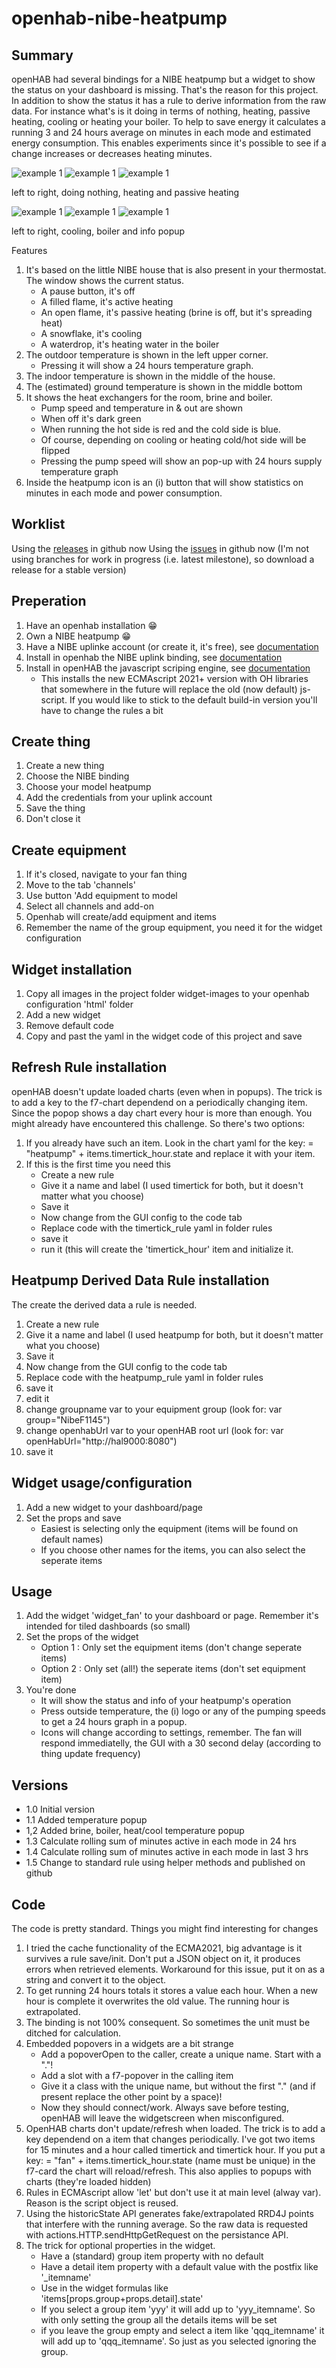 # openhab-nibe-heatpump

## Summary
openHAB had several bindings for a NIBE heatpump but a widget to show the status on your dashboard is missing. That's the reason for this project. In addition to show the status it has a rule to derive information from the raw data. For instance what's is it doing in terms of nothing, heating, passive heating, cooling or heating your boiler. To help to save energy it calculates a running 3 and 24 hours average on minutes in each mode and estimated energy consumption. This enables experiments since it's possible to see if a change increases or decreases heating minutes.

![example 1](images-wiki/nb-o.png?raw=true)
![example 1](images-wiki/nb-h.png?raw=true)
![example 1](images-wiki/nb-p.png?raw=true)

left to right, doing nothing, heating and passive heating

![example 1](images-wiki/nb-c.png?raw=true)
![example 1](images-wiki/nb-b.png?raw=true)
![example 1](images-wiki/nb-pop.png?raw=true)

left to right, cooling, boiler and info popup

Features
1. It's based on the little NIBE house that is also present in your thermostat. The window shows the current status. 
	* A pause button, it's off
	* A filled flame, it's active heating
	* An open flame, it's passive heating (brine is off, but it's spreading heat)
	* A snowflake, it's cooling
	* A waterdrop, it's heating water in the boiler
2. The outdoor temperature is shown in the left upper corner.
	* Pressing it will show a 24 hours temperature graph.
2. The indoor temperature is shown in the middle of the house. 
3. The (estimated) ground temperature is shown in the middle bottom
4. It shows the heat exchangers for the room, brine and boiler.
	* Pump speed and temperature in & out are shown
	* When off it's dark green
	* When running the hot side is red and the cold side is blue.
	* Of course, depending on cooling or heating cold/hot side will be flipped
	* Pressing the pump speed will show an pop-up with 24 hours supply temperature graph
5. Inside the heatpump icon is an (i) button that will show statistics on minutes in each mode and power consumption.
	
## Worklist
Using the [releases](https://github.com/supersjellie/openhab-nibe-heatpump/releases) in github now
Using the [issues](https://github.com/supersjellie/openhab-nibe-heatpump/issues) in github now
(I'm not using branches for work in progress (i.e. latest milestone), so download a release for a stable version)

## Preperation
1. Have an openhab installation :grin:
2. Own a NIBE heatpump :grin:
3. Have a NIBE uplinke account (or create it, it's free), see [documentation](https://www.nibeuplink.com/)
4. Install in openhab the NIBE uplink binding, see [documentation](https://www.openhab.org/addons/bindings/nibeuplink/)
5. Install in openHAB the javascript scriping engine, see [documentation](https://www.openhab.org/addons/automation/jsscripting/)
	* This installs the new ECMAscript 2021+ version with OH libraries that somewhere in the future will replace the old (now default) js-script. If you would like to stick to the default build-in version you'll have to change the rules a bit	

## Create thing
1. Create a new thing
2. Choose the NIBE binding
3. Choose your model heatpump
4. Add the credentials from your uplink account
5. Save the thing 
6. Don't close it

## Create equipment
1. If it's closed, navigate to your fan thing
2. Move to the tab 'channels'
3. Use button 'Add equipment to model
4. Select all channels and add-on
5. Openhab will create/add equipment and items
6. Remember the name of the group equipment, you need it for the widget configuration

## Widget installation
1. Copy all images in the project folder widget-images to your openhab configuration 'html' folder 
1. Add a new widget
2. Remove default code
3. Copy and past the yaml in the widget code of this project and save

## Refresh Rule installation
openHAB doesn't update loaded charts (even when in popups). The trick is to add a key to the f7-chart dependend on a periodically changing item. Since the popop shows a day chart every hour is more  than enough. You might already have encountered this challenge. So there's two options:
1. If you already have such an item. Look in the chart yaml for the key: = "heatpump" + items.timertick_hour.state and replace it with your item.
2. If this is the first time you need this
	* Create a new rule
	* Give it a name and label (I used timertick for both, but it doesn't matter what you choose)
	* Save it
	* Now change from the GUI config to the code tab
	* Replace code with the timertick_rule yaml in folder rules 
	* save it
	* run it (this will create the 'timertick_hour' item and initialize it.

## Heatpump Derived Data Rule installation
The create the derived data a rule is needed.
1. Create a new rule
2. Give it a name and label (I used heatpump for both, but it doesn't matter what you choose)
3. Save it
4. Now change from the GUI config to the code tab
5. Replace code with the heatpump_rule yaml in folder rules 
6. save it
7. edit it
8. change groupname var to your equipment group (look for: var group="NibeF1145")
9. change openhabUrl var to your openHAB root url (look for: var openHabUrl="http://hal9000:8080")
10. save it

## Widget usage/configuration
1. Add a new widget to your dashboard/page
2. Set the props and save
	* Easiest is selecting only the equipment (items will be found on default names)
	* If you choose other names for the items, you can also select the seperate items

## Usage
1. Add the widget 'widget_fan' to your dashboard or page. Remember it's intended for tiled dashboards (so small)
2. Set the props of the widget
	* Option 1 : Only set the equipment items (don't change seperate items)
	* Option 2 : Only set (all!) the seperate items (don't set equipment item)
3. You're done
	* It will show the status and info of your heatpump's operation
	* Press outside temperature, the (i) logo or any of the pumping speeds to get a 24 hours graph in a popup.
	* Icons will change according to settings, remember. The fan will respond immediatelly, the GUI with a 30 second delay (according to thing update frequency)

## Versions
* 1.0 Initial version
* 1.1 Added temperature popup
* 1,2 Added brine, boiler, heat/cool temperature popup
* 1.3 Calculate rolling sum of minutes active in each mode in 24 hrs
* 1.4 Calculate rolling sum of minutes active in each mode in last 3 hrs
* 1.5 Change to standard rule using helper methods and published on github
	
## Code
The code is pretty standard. Things you might find interesting for changes
1. I tried the cache functionality of the ECMA2021, big advantage is it survives a rule save/init. Don't put a JSON object on it, it produces errors when retrieved elements. Workaround for this issue, put it on as a string and convert it to the object.
2. To get running 24 hours totals it stores a value each hour. When a new hour is complete it overwrites the old value. The running hour is extrapolated.
3. The binding is not 100% consequent. So sometimes the unit must be ditched for calculation.
4. Embedded popovers in a widgets are a bit strange
	* Add a popoverOpen to the caller, create a unique name. Start with a "."!
	* Add a slot with a f7-popover in the calling item
	* Give it a class with the unique name, but without the first "." (and if present replace the other point by a space)!
	* Now they should connect/work. Always save before testing, openHAB will leave the widgetscreen when misconfigured.
5. OpenHAB charts don't update/refresh when loaded. The trick is to add a key dependend on a item that changes periodically. I've got two items for 15 minutes and a hour called timertick and timertick hour. If you put a key: = "fan" + items.timertick_hour.state (name must be unique) in the f7-card the chart will reload/refresh. This also applies to popups with charts (they're loaded hidden) 
6. Rules in ECMAscript allow 'let' but don't use it at main level (alway var). Reason is the script object is reused.
7. Using the historicState API generates fake/extrapolated RRD4J points that interfere with the running average. So the raw data is requested with actions.HTTP.sendHttpGetRequest on the persistance API.
8. The trick for optional properties in the widget.
	* Have a (standard) group item property with no default
	* Have a detail item property with a default value with the postfix like '_itemname'
	* Use in the widget formulas like 'items[props.group+props.detail].state'
	* If you select a group item 'yyy' it will add up to 'yyy_itemname'. So with only setting the group all the details items will be set
	* if you leave the group empty and select a item like 'qqq_itemname' it will add up to 'qqq_itemname'. So just as you selected ignoring the group.